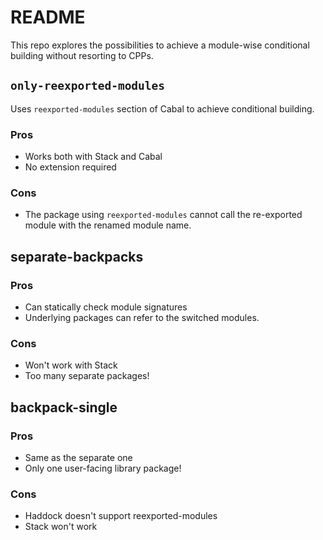 # README
This repo explores the possibilities to achieve a module-wise conditional building without resorting to CPPs.

## `only-reexported-modules`
Uses `reexported-modules` section of Cabal to achieve conditional building.

### Pros
* Works both with Stack and Cabal
* No extension required

### Cons
* The package using `reexported-modules` cannot call the re-exported module with the renamed module name.

## separate-backpacks

### Pros
* Can statically check module signatures
* Underlying packages can refer to the switched modules.

### Cons
* Won't work with Stack
* Too many separate packages!

## backpack-single
### Pros
* Same as the separate one
* Only one user-facing library package!
  
### Cons
* Haddock doesn't support reexported-modules 
* Stack won't work